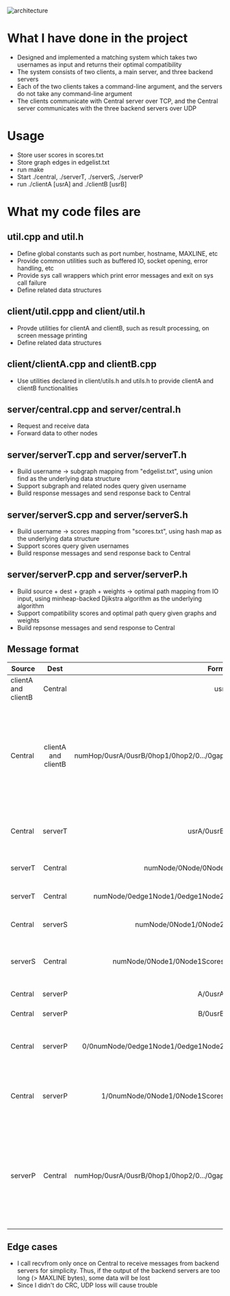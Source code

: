 ![architecture](https://i.imgur.com/zsRpjzq.png)

# What I have done in the project
* Designed and implemented a matching system which takes two usernames as input and returns their optimal compatibility
* The system consists of two clients, a main server, and three backend servers
* Each of the two clients takes a command-line argument, and the servers do not take any command-line argument
* The clients communicate with Central server over TCP, and the Central server communicates with the three backend servers over UDP
# Usage
* Store user scores in scores.txt
* Store graph edges in edgelist.txt
* run make
* Start ./central, ./serverT, ./serverS, ./serverP
* run ./clientA [usrA] and ./clientB [usrB]
# What my code files are
## util.cpp and util.h
* Define global constants such as port number, hostname, MAXLINE, etc
* Provide common utilities such as buffered IO, socket opening, error handling, etc
* Provide sys call wrappers which print error messages and exit on sys call failure
* Define related data structures
## client/util.cppp and client/util.h
* Provde utilities for clientA and clientB, such as result processing, on screen message printing
* Define related data structures
## client/clientA.cpp and clientB.cpp
* Use utilities declared in client/utils.h and utils.h to provide clientA and clientB functionalities
## server/central.cpp and server/central.h
* Request and receive data
* Forward data to other nodes
## server/serverT.cpp and server/serverT.h
* Build username -> subgraph mapping from "edgelist.txt", using union find as the underlying data structure
* Support subgraph and related nodes query given username
* Build response messages and send response back to Central
## server/serverS.cpp and server/serverS.h
* Build username -> scores mapping from "scores.txt", using hash map as the underlying data structure
* Support scores query given usernames
* Build response messages and send response back to Central
## server/serverP.cpp and server/serverP.h
* Build source + dest + graph + weights -> optimal path mapping from IO input, using minheap-backed Djikstra algorithm as the underlying algorithm
* Support compatibility scores and optimal path query given graphs and weights
* Build repsonse messages and send response to Central 
## Message format
| Source        | Dest           | Format  | Note    |
| ------------- |:-------------:| -----:| --------:|
| clientA and clientB      | Central | usr/0 |   /0-terminated username |
| Central     | clientA and clientB      |   numHop/0usrA/0usrB/0hop1/0hop2/0.../0gap/0 |  number of hops between userA and userB, userA, userB, hops and the gap; /0 separated and terminated   |
| Central | serverT      |    usrA/0usrB/0 |  usernames; /0 separated and terminated   |
| serverT | Central      |    numNode/0Node/0Node/0 | nodes in the critical subgraph   |
| serverT | Central      |    numNode/0edge1Node1/0edge1Node2/0 | edges in the critical subgraph|
| Central | serverS      |    numNode/0Node1/0Node2/0 |  nodes in the critical subgraph   |
| serverS | Central      |    numNode/0Node1/0Node1Scores/0 | nodes and nodes scores in the critical subgraph |
| Central | serverP      |    A/0usrA/0 |  usrA with "A" prefix |
| Central | serverP      |    B/0usrB/0 |  usrB with "B" prefix |
| Central | serverP      |    0/0numNode/0edge1Node1/0edge1Node2/0 | edges in the critical subgraph with "0" prefix |
| Central | serverP      |    1/0numNode/0Node1/0Node1Scores/0 |  nodes and scores in the critical subgraph, with "1" prefix   |
| serverP | Central      |    numHop/0usrA/0usrB/0hop1/0hop2/0.../0gap/0 |  number of hops between userA and userB, userA, userB, hops and the gap, /0 separated and terminated   |
## Edge cases
* I call recvfrom only once on Central to receive messages from backend servers for simplicity. Thus, if the output of the backend servers are too long (> MAXLINE bytes), some data will be lost
* Since I didn't do CRC, UDP loss will cause trouble
